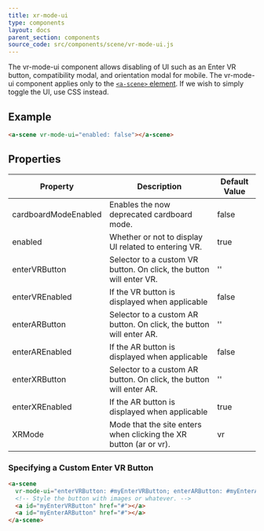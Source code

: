 ```yaml
---
title: xr-mode-ui
type: components
layout: docs
parent_section: components
source_code: src/components/scene/vr-mode-ui.js
---
```


The vr-mode-ui component allows disabling of UI such as an Enter VR button, compatibility
modal, and orientation modal for mobile. The vr-mode-ui component applies only
to the [`<a-scene>` element][scene]. If we wish to simply toggle the UI, use CSS instead.

## Example

```html
<a-scene vr-mode-ui="enabled: false"></a-scene>
```

## Properties

| Property      | Description                                                         | Default Value |
|-----------------------|---------------------------------------------------------------------|---------------|
| cardboardModeEnabled  | Enables the now deprecated cardboard mode.                          | false         |
| enabled               | Whether or not to display UI related to entering VR.                | true          |
| enterVRButton         | Selector to a custom VR button. On click, the button will enter VR. | ''            |
| enterVREnabled        | If the VR button is displayed when applicable                       | false         |
| enterARButton         | Selector to a custom AR button. On click, the button will enter AR. | ''            |
| enterAREnabled        | If the AR button is displayed when applicable                       | false         |
| enterXRButton         | Selector to a custom AR button. On click, the button will enter AR. | ''            |
| enterXREnabled        | If the AR button is displayed when applicable                       | true          |
| XRMode                | Mode that the site enters when clicking the XR button (ar or vr).   | vr            |

### Specifying a Custom Enter VR Button

```html
<a-scene
  vr-mode-ui="enterVRButton: #myEnterVRButton; enterARButton: #myEnterARButton">
  <!-- Style the button with images or whatever. -->
  <a id="myEnterVRButton" href="#"></a>
  <a id="myEnterARButton" href="#"></a>
</a-scene>
```

[scene]: ../core/scene.md
